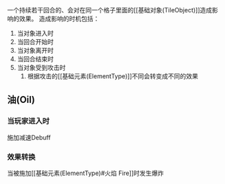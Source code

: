 一个持续若干回合的、会对在同一个格子里面的[[基础对象(TileObject)]]造成影响的效果。
造成影响的时机包括：
1. 当对象进入时
2. 当回合开始时
3. 当对象离开时
4. 当回合结束时
5. 当对象受到攻击时
	1. 根据攻击的[[基础元素(ElementType)]]不同会转变成不同的效果

## 油(Oil)
### 当玩家进入时
施加减速Debuff
### 效果转换
当被施加[[基础元素(ElementType)#火焰 Fire]]时发生爆炸


